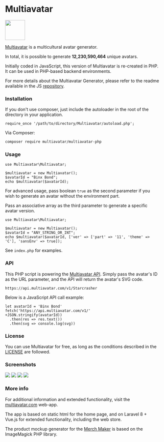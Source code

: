 # Multiavatar #

<img src="https://raw.githubusercontent.com/multiavatar/Multiavatar/main/logo.png?v=001" width="65">

[Multiavatar](https://multiavatar.com) is a multicultural avatar generator.

In total, it is possible to generate **12,230,590,464** unique avatars.

Initially coded in JavaScript, this version of Multiavatar is re-created in PHP. It can be used in PHP-based backend environments.

For more details about the Multiavatar Generator, please refer to the readme available in the JS [repository](https://github.com/multiavatar/Multiavatar).


### Installation ###

If you don't use composer, just include the autoloader in the root of the directory in your application.

```
require_once '/path/to/directory/Multiavatar/autoload.php';
```

Via Composer:

```bash
composer require multiavatar/multiavatar-php
```


### Usage ###

```
use Multiavatar\Multiavatar;

$multiavatar = new Multiavatar();
$avatarId = "Binx Bond";
echo $multiavatar($avatarId);
```

For advanced usage, pass boolean `true` as the second parameter if you wish to generate an avatar without the environment part.

Pass an associative array as the third parameter to generate a specific avatar version.

```
use Multiavatar\Multiavatar;

$multiavatar = new Multiavatar();
$avatarId = "ANY_STRING_OR_INT";
echo $multiavatar($avatarId, ['ver' => ['part' => '11', 'theme' => 'C'], 'sansEnv' => true]);
```

See `index.php` for examples.

### API ###

This PHP script is powering the [Multiavatar API](https://api.multiavatar.com). Simply pass the avatar's ID as the URL parameter, and the API will return the avatar's SVG code.

```
https://api.multiavatar.com/v1/Starcrasher
```

Below is a JavaScript API call example:

```
let avatarId = 'Binx Bond'
fetch('https://api.multiavatar.com/v1/'
+JSON.stringify(avatarId))
  .then(res => res.text())
  .then(svg => console.log(svg))
```


### License ###

You can use Multiavatar for free, as long as the conditions described in the [LICENSE](https://multiavatar.com/license) are followed.


### Screenshots ###

<img src="https://multiavatar.com/press/img/screenshots/screenshot-02.png?v=001">

<img src="https://multiavatar.com/press/img/screenshots/screenshot-03.png?v=001">

<img src="https://multiavatar.com/press/img/screenshots/screenshot-09.png?v=001">

<img src="https://multiavatar.com/press/img/screenshots/screenshot-10.png?v=001">


### More info ###

For additional information and extended functionality, visit the [multiavatar.com](https://multiavatar.com) web-app.

The app is based on static html for the home page, and on Laravel 8 + Vue.js for extended functionality, including the web store.

The product mockup generator for the [Merch Maker](https://multiavatar.com/merch-maker) is based on the ImageMagick PHP library.
